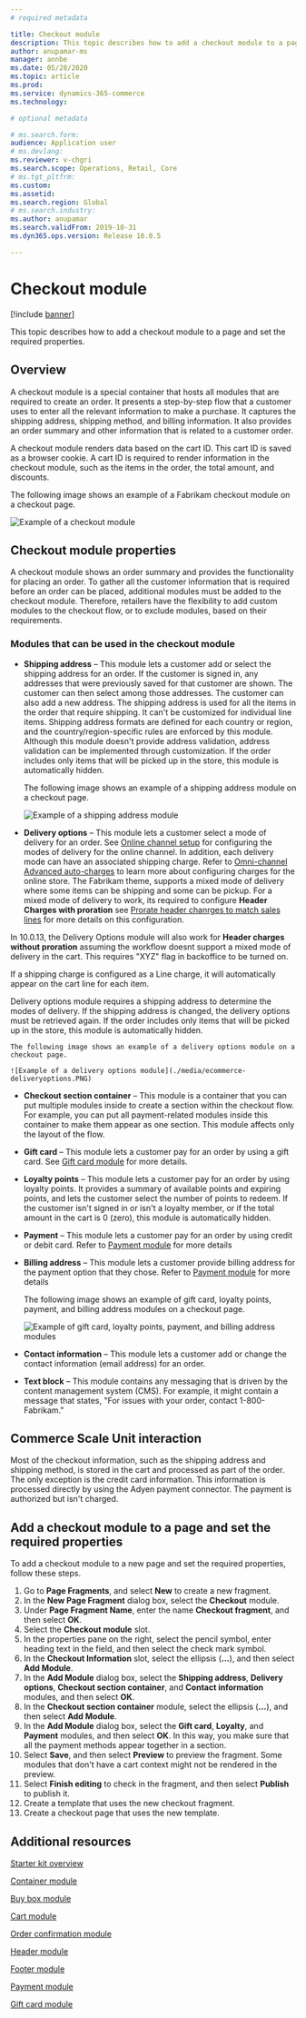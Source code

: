 ```yaml
---
# required metadata

title: Checkout module
description: This topic describes how to add a checkout module to a page and set the required properties.
author: anupamar-ms
manager: annbe
ms.date: 05/28/2020
ms.topic: article
ms.prod: 
ms.service: dynamics-365-commerce
ms.technology: 

# optional metadata

# ms.search.form: 
audience: Application user
# ms.devlang: 
ms.reviewer: v-chgri
ms.search.scope: Operations, Retail, Core
# ms.tgt_pltfrm: 
ms.custom: 
ms.assetid: 
ms.search.region: Global
# ms.search.industry: 
ms.author: anupamar
ms.search.validFrom: 2019-10-31
ms.dyn365.ops.version: Release 10.0.5

---
```


# Checkout module


[!include [banner](includes/banner.md)]

This topic describes how to add a checkout module to a page and set the required properties.

## Overview

A checkout module is a special container that hosts all modules that are required to create an order. It presents a step-by-step flow that a customer uses to enter all the relevant information to make a purchase. It captures the shipping address, shipping method, and billing information. It also provides an order summary and other information that is related to a customer order.

A checkout module renders data based on the cart ID. This cart ID is saved as a browser cookie. A cart ID is required to render information in the checkout module, such as the items in the order, the total amount, and discounts. 

The following image shows an example of a Fabrikam checkout module on a checkout page.

![Example of a checkout module](./media/Checkout.PNG)

## Checkout module properties

A checkout module shows an order summary and provides the functionality for placing an order. To gather all the customer information that is required before an order can be placed, additional modules must be added to the checkout module. Therefore, retailers have the flexibility to add custom modules to the checkout flow, or to exclude modules, based on their requirements.

### Modules that can be used in the checkout module

- **Shipping address** – This module lets a customer add or select the shipping address for an order. If the customer is signed in, any addresses that were previously saved for that customer are shown. The customer can then select among those addresses. The customer can also add a new address. The shipping address is used for all the items in the order that require shipping. It can't be customized for individual line items. Shipping address formats are defined for each country or region, and the country/region-specific rules are enforced by this module. Although this module doesn't provide address validation, address validation can be implemented through customization. If the order includes only items that will be picked up in the store, this module is automatically hidden.

    The following image shows an example of a shipping address module on a checkout page.

    ![Example of a shipping address module](./media/ecommerce-shippingaddress.PNG)

- **Delivery options** – This module lets a customer select a mode of delivery for an order. See [Online channel setup](channel-setup-online.md) for configuring the modes of delivery for the online channel. In addition, each delivery mode can have an associated shipping charge. Refer to [Omni-channel Advanced auto-charges](omni-auto-charges.md) to learn more about configuring charges for the online store. The Fabrikam theme, supports a mixed mode of delivery where some items can be shipping and some can be pickup. For a mixed mode of delivery to work, its required to configure **Header Charges with proration** see [Prorate header chanrges to match sales lines](pro-rate-charges-matching-lines.md) for more details on this configuration.  

In 10.0.13, the Delivery Options module will also work for **Header charges without proration** assuming the workflow doesnt support a mixed mode of delivery in the cart.  This requires "XYZ" flag in backoffice to be turned on. 

If a shipping charge is configured as a Line charge, it will automatically appear on the cart line for each item.

Delivery options module requires a shipping address to determine the modes of delivery. If the shipping address is changed, the delivery options must be retrieved again. If the order includes only items that will be picked up in the store, this module is automatically hidden. 

    The following image shows an example of a delivery options module on a checkout page.

    ![Example of a delivery options module](./media/ecommerce-deliveryoptions.PNG)

- **Checkout section container** – This module is a container that you can put multiple modules inside to create a section within the checkout flow. For example, you can put all payment-related modules inside this container to make them appear as one section. This module affects only the layout of the flow.

- **Gift card** – This module lets a customer pay for an order by using a gift card. See [Gift card module](add-giftcard.md) for more details.

- **Loyalty points** – This module lets a customer pay for an order by using loyalty points. It provides a summary of available points and expiring points, and lets the customer select the number of points to redeem. If the customer isn't signed in or isn't a loyalty member, or if the total amount in the cart is 0 (zero), this module is automatically hidden.

- **Payment** – This module lets a customer pay for an order by using credit or debit card. Refer to [Payment module](add-payment-module.md) for more details

- **Billing address** – This module lets a customer provide billing address for the payment option that they chose.  Refer to [Payment module](add-payment-module.md) for more details

    The following image shows an example of gift card, loyalty points, payment, and billing address modules on a checkout page.

    ![Example of gift card, loyalty points, payment, and billing address modules](./media/ecommerce-payments.PNG)

- **Contact information** – This module lets a customer add or change the contact information (email address) for an order.

- **Text block** – This module contains any messaging that is driven by the content management system (CMS). For example, it might contain a message that states, "For issues with your order, contact 1-800-Fabrikam." 

## Commerce Scale Unit interaction

Most of the checkout information, such as the shipping address and shipping method, is stored in the cart and processed as part of the order. The only exception is the credit card information. This information is processed directly by using the Adyen payment connector. The payment is authorized but isn't charged.

## Add a checkout module to a page and set the required properties

To add a checkout module to a new page and set the required properties, follow these steps.

1. Go to **Page Fragments**, and select **New** to create a new fragment.
1. In the **New Page Fragment** dialog box, select the **Checkout** module.
1. Under **Page Fragment Name**, enter the name **Checkout fragment**, and then select **OK**.
1. Select the **Checkout module** slot.
1. In the properties pane on the right, select the pencil symbol, enter heading text in the field, and then select the check mark symbol.
1. In the **Checkout Information** slot, select the ellipsis (**...**), and then select **Add Module**.
1. In the **Add Module** dialog box, select the **Shipping address**, **Delivery options**, **Checkout section container**, and **Contact information** modules, and then select **OK**.
1. In the **Checkout section container** module, select the ellipsis (**...**), and then select **Add Module**.
1. In the **Add Module** dialog box, select the **Gift card**, **Loyalty**, and **Payment** modules, and then select **OK**. In this way, you make sure that all the payment methods appear together in a section.
1. Select **Save**, and then select **Preview** to preview the fragment. Some modules that don't have a cart context might not be rendered in the preview.
1. Select **Finish editing** to check in the fragment, and then select **Publish** to publish it.
1. Create a template that uses the new checkout fragment.
1. Create a checkout page that uses the new template.

## Additional resources

[Starter kit overview](starter-kit-overview.md)

[Container module](add-container-module.md)

[Buy box module](add-buy-box.md)

[Cart module](add-cart-module.md)

[Order confirmation module](order-confirmation-module.md)

[Header module](author-header-module.md)

[Footer module](author-footer-module.md)

[Payment module](add-payment-module.md)

[Gift card module](add-giftcard.md)

